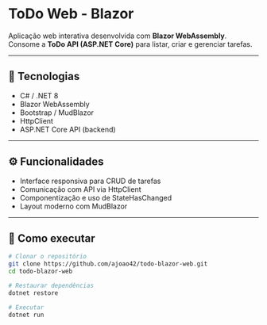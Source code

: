 # ToDo Web - Blazor

Aplicação web interativa desenvolvida com **Blazor WebAssembly**.  
Consome a **ToDo API (ASP.NET Core)** para listar, criar e gerenciar tarefas.

---

## 🚀 Tecnologias
- C# / .NET 8
- Blazor WebAssembly
- Bootstrap / MudBlazor
- HttpClient
- ASP.NET Core API (backend)

---

## ⚙️ Funcionalidades
- Interface responsiva para CRUD de tarefas  
- Comunicação com API via HttpClient  
- Componentização e uso de StateHasChanged  
- Layout moderno com MudBlazor  

---

## 🧩 Como executar

```bash
# Clonar o repositório
git clone https://github.com/ajoao42/todo-blazor-web.git
cd todo-blazor-web

# Restaurar dependências
dotnet restore

# Executar
dotnet run

